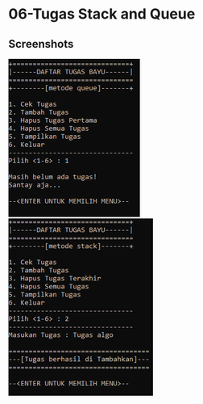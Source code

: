 # 06-Tugas Stack and Queue

## Screenshots
![CPP Screenshot](screenshots/1.png)
![CPP Screenshot](screenshots/2.png)